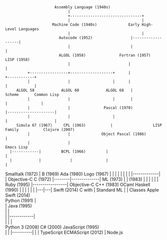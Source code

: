                           Assembly Language (1940s)
                                |
                                +--------------------------------+
                                |                                |
                         Machine Code (1940s)              Early High-Level Languages
                                |                                |
                            Autocode (1952)                 |-------------------|
                                |                           |                   |
                            ALGOL (1958)               Fortran (1957)       LISP (1958)
                                |                          |                    |
              +-----------------+-------------------+      |                    +------------+
              |                 |                   |      |                    |            |
         ALGOL 58            ALGOL 60            ALGOL 68   |                 Scheme       Common Lisp
              |                 |                   |       |                    |               |
              |                 |               Pascal (1970)               |---------------------|
              |                 |                   |                       |                     |
         Simula 67 (1967)     CPL (1963)           |                  LISP Family           Clojure (2007)
              |                 |              Object Pascal (1986)           |
              |                 |                                          Emacs Lisp
      |------------|         BCPL (1966)         |                                |
      |            |             |               |                                |

Smalltalk (1972) | B (1969) Ada (1980) Logo (1967)
| | | |
| | | | |-------------|
| Objective-C C (1972) |--------|--------------| ML (1973) |
| (1983) | | | | | |
Ruby (1995) |-----------------| Objective-C C++ (1983) OCaml Haskell (1990)
| | | | | |
|---|---| Swift (2014) C with | Standard ML
| | Classes Apple Swift (2014)  
Python (1991) |  
 | Java (1995)  
 | |  
 | |------------|  
 | | |  
 Python 3 (2008) C# (2000) JavaScript (1995)  
 | |
|----------|
| |
TypeScript ECMAScript
(2012) |
Node.js
